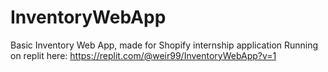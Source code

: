 # InventoryWebApp
Basic Inventory Web App, made for Shopify internship application
Running on replit here: https://replit.com/@weir99/InventoryWebApp?v=1
